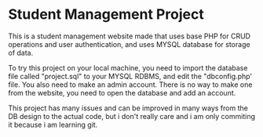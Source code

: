 # Student Management Project
This is a student management website made that uses base PHP for CRUD operations and user authentication, and uses MYSQL database for storage of data.

To try this project on your local machine, you need to import the database file called "project.sql" to your MYSQL RDBMS, and edit the "dbconfig.php' file.
You also need to make an admin account. There is no way to make one from the website, you need to open the database and add an account.

This project has many issues and can be improved in many ways from the DB design to the actual code, but i don't really care and i am only commiting it because i am learning git.
